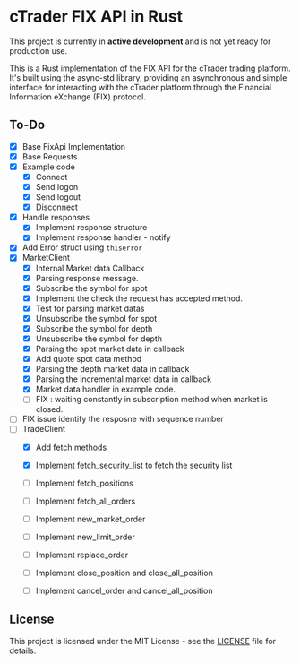 # cTrader FIX API in Rust

This project is currently in **active development** and is not yet ready for production use.

This is a Rust implementation of the FIX API for the cTrader trading platform. It's built using the async-std library, providing an asynchronous and simple interface for interacting with the cTrader platform through the Financial Information eXchange (FIX) protocol.


## To-Do 

- [x] Base FixApi Implementation
- [x] Base Requests
- [x] Example code
  - [x] Connect
  - [x] Send logon
  - [x] Send logout
  - [x] Disconnect
- [x] Handle responses
  - [x] Implement response structure
  - [x] Implement response handler - notify
- [x] Add Error struct using `thiserror`
- [x] MarketClient
  - [x] Internal Market data Callback 
  - [x] Parsing response message.
  - [x] Subscribe the symbol for spot 
  - [x] Implement the check the request has accepted method.
  - [x] Test for parsing market datas
  - [x] Unsubscribe the symbol for spot
  - [x] Subscribe the symbol for depth 
  - [x] Unsubscribe the symbol for depth 
  - [x] Parsing the spot market data in callback
  - [x] Add quote spot data method
  - [x] Parsing the depth market data in callback
  - [x] Parsing the incremental market data in callback
  - [x] Market data handler in example code.
  - [ ] FIX : waiting constantly in subscription method when market is closed.
- [ ] FIX issue identify the resposne with sequence number
- [ ] TradeClient
  - [x] Add fetch methods
  - [x] Implement fetch_security_list to fetch the security list
  - [ ] Implement fetch_positions
  - [ ] Implement fetch_all_orders
  - [ ] Implement new_market_order
  - [ ] Implement new_limit_order
  - [ ] Implement replace_order
  - [ ] Implement close_position and close_all_position
  - [ ] Implement cancel_order and cancel_all_position


	



## License
This project is licensed under the MIT License - see the [LICENSE](./LICENSE) file for details.
